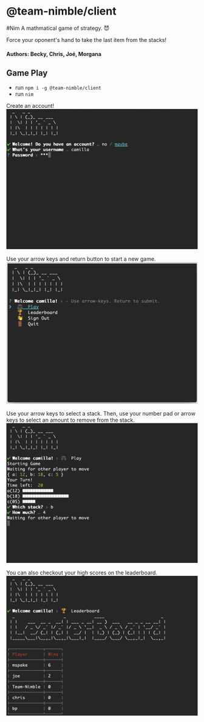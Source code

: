 # @team-nimble/client 
#Nim
A mathmatical game of strategy. 😈

Force your oponent's hand to take the last item from the stacks!

#### Authors: Becky, Chris, Joé, Morgana

## Game Play

* run `npm i -g @team-nimble/client`
* run `nim`

Create an account!
![](screenshots/2_User_signin.png)

Use your arrow keys and return button to start a new game.
![](screenshots/3_Main_Menu.png)

Use your arrow keys to select a stack. Then, use your number pad or arrow keys to select an amount to remove from the stack.
![](screenshots/5_Waiting_for_other_player.png)

You can also checkout your high scores on the leaderboard.
![](screenshots/6_Leaderboard.png)